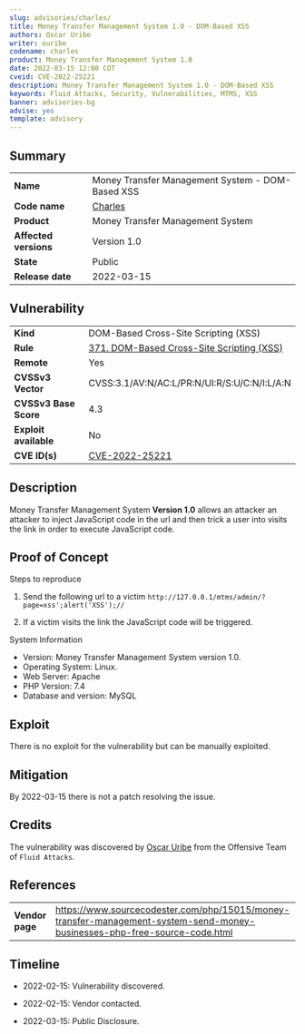```yaml
---
slug: advisories/charles/
title: Money Transfer Management System 1.0 - DOM-Based XSS
authors: Oscar Uribe
writer: ouribe
codename: charles
product: Money Transfer Management System 1.0
date: 2022-03-15 12:00 COT
cveid: CVE-2022-25221
description: Money Transfer Management System 1.0 - DOM-Based XSS
keywords: Fluid Attacks, Security, Vulnerabilities, MTMS, XSS
banner: advisories-bg
advise: yes
template: advisory
---
```


## Summary

|                         |                                                      |
|-------------------------|------------------------------------------------------|
| **Name**                | Money Transfer Management System - DOM-Based XSS     |
| **Code name**           | [Charles](https://en.wikipedia.org/wiki/Ray_Charles) |
| **Product**             | Money Transfer Management System                     |
| **Affected versions**   | Version 1.0                                          |
| **State**               | Public                                               |
| **Release date**        | 2022-03-15                                           |

## Vulnerability

|                       |                                                                  |
|-----------------------|------------------------------------------------------------------|
| **Kind**              | DOM-Based Cross-Site Scripting (XSS)                             |
| **Rule**              | [371. DOM-Based Cross-Site Scripting (XSS)](https://docs.fluidattacks.com/criteria/vulnerabilities/371)    |
| **Remote**            | Yes                                                              |
| **CVSSv3 Vector**     | CVSS:3.1/AV:N/AC:L/PR:N/UI:R/S:U/C:N/I:L/A:N                     |
| **CVSSv3 Base Score** | 4.3                                                              |
| **Exploit available** | No                                                               |
| **CVE ID(s)**         | [CVE-2022-25221](https://cve.mitre.org/cgi-bin/cvename.cgi?name=CVE-2022-25221)                                                     |

## Description

Money Transfer Management System **Version 1.0** allows an attacker
an attacker to inject JavaScript code in the url and then trick a user
into visits the link in order to execute JavaScript code.

## Proof of Concept

Steps to reproduce

1. Send the following url to a victim `http://127.0.0.1/mtms/admin/?page=xss';alert('XSS');//`

2. If a victim visits the link the JavaScript code will be triggered.

System Information

* Version: Money Transfer Management System version 1.0.
* Operating System: Linux.
* Web Server: Apache
* PHP Version: 7.4
* Database and version: MySQL

## Exploit

There is no exploit for the vulnerability but can be manually exploited.

## Mitigation

By 2022-03-15 there is not a patch resolving the issue.

## Credits

The vulnerability was discovered by [Oscar
Uribe](https://co.linkedin.com/in/oscar-uribe-londo%C3%B1o-0b6534155) from the Offensive
Team of  `Fluid Attacks`.

## References

|                     |                                                                     |
|---------------------|---------------------------------------------------------------------|
| **Vendor page**     | <https://www.sourcecodester.com/php/15015/money-transfer-management-system-send-money-businesses-php-free-source-code.html>           |

## Timeline

* 2022-02-15: Vulnerability discovered.

* 2022-02-15: Vendor contacted.

* 2022-03-15: Public Disclosure.
